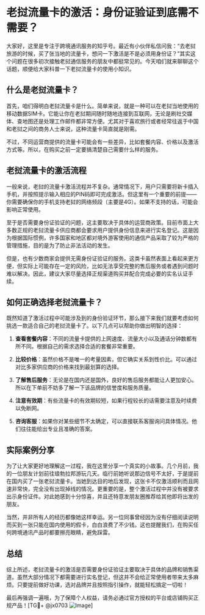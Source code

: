 # 老挝流量卡的激活：身份证验证到底需不需要？

大家好，这里是专注于跨境通讯服务的知乎号。最近有小伙伴私信问我：“去老挝旅游的时候，买了张当地的流量卡，想问一下激活是不是必须用身份证？”其实这个问题在很多初次接触老挝通信服务的朋友中都挺常见的。今天咱们就来聊聊这个话题，顺便给大家科普一下老挝流量卡的使用小知识。

## 什么是老挝流量卡？

首先，咱们得明白老挝流量卡是什么。简单来说，就是一种可以在老挝当地使用的移动数据SIM卡。它能让你在老挝期间随时随地连接到互联网，无论是刷社交媒体、查地图还是处理工作邮件都非常方便。尤其对于喜欢旅行或者经常往返于中国和老挝之间的商务人士来说，这种流量卡简直就是刚需。

不过，不同运营商提供的流量卡可能会有一些差异，比如套餐内容、价格以及激活方式等。所以，在购买之前一定要搞清楚自己需要什么样的服务。

## 老挝流量卡的激活流程

一般来说，老挝的流量卡激活流程并不复杂。通常情况下，用户只需要将新卡插入手机，并按照提示输入相应的PIN码即可完成激活。但这里有一个重要的前提——你需要确保你的手机支持老挝的网络频段（主要是4G）。如果不支持的话，可能会影响正常使用。

至于是否需要身份证验证的问题，这主要取决于具体的运营商政策。目前市面上大多数正规的老挝流量卡供应商都会要求用户提供身份信息来进行实名登记。这是因为根据国际惯例，许多国家和地区都对境外游客使用的通信产品采取了较为严格的管理措施，目的是为了防止非法活动的发生。

但是，也有少数商家会提供无需身份证验证的服务。这类卡虽然表面上看起来更方便，但实际上可能存在一定的风险，比如无法享受完整的售后服务或者遇到问题时难以解决。因此，建议大家尽量选择正规渠道购买并配合完成必要的实名认证手续。

## 如何正确选择老挝流量卡？

既然知道了激活过程中可能涉及到的身份验证环节，那么接下来我们就要考虑如何挑选一款适合自己的老挝流量卡了。以下几点可以帮助你做出明智的选择：

1. **查看套餐内容**：不同的流量卡提供的上网速度、流量大小以及通话分钟数都有所不同。根据自己的需求选择合适的套餐非常重要。
   
2. **比较价格**：虽然价格不是唯一的考量因素，但它确实关系到性价比。可以通过对比多家供应商的价格来找到最划算的选择。

3. **了解售后服务**：无论是在国内还是国外，良好的售后服务都能让人更加安心。所以在下单前不妨多了解一下该品牌的信誉度和服务质量。

4. **注意有效期**：有些流量卡的有效期较短，如果行程较长的话需要注意及时续费以免断网。

5. **咨询客服**：如果你对某些细节不太确定，可以直接联系客服询问具体情况。他们往往能给出专业且准确的答案。

## 实际案例分享

为了让大家更好地理解这一过程，我在这里分享一个真实的小故事。几个月前，我的一位朋友计划前往琅勃拉邦游玩几天。临行前她听说那边信号不太好，于是提前在国内买了一张老挝流量卡。当她到达目的地后发现，这张卡不仅激活顺利而且网速非常快，完全没有出现掉线的情况。更重要的是，整个激活过程中并没有被要求出示身份证件。对此她感到十分惊喜，并且还特意发朋友圈推荐给其他即将出发的朋友。

当然，并非所有人的经历都像她这样幸运。另一位同事曾经因为没有仔细阅读说明而买到一张只能在国内使用的假卡，白白浪费了不少钱。这也提醒我们，在购买任何跨境通讯产品时都要擦亮眼睛，避免踩雷。

## 总结

综上所述，老挝流量卡的激活是否需要身份证验证主要取决于具体的品牌和销售渠道。虽然大部分情况下都需要进行实名登记，但这并不会给正常使用者带来太多麻烦。只要提前做好功课，选对品牌并且按照指引操作，就能轻松搞定一切啦！

最后再强调一遍哦，为了保障个人权益，请务必通过官方授权的平台或店铺购买正规产品！[TG💪+ @jx0703 ![Image](https://github.com/user-attachments/assets/dbca1d08-cadb-493c-b0ec-ad6f7a83f270)]